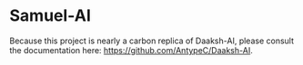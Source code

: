 # Samuel-AI

Because this project is nearly a carbon replica of Daaksh-AI, please consult the documentation here: https://github.com/AntypeC/Daaksh-AI.
